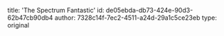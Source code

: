 title: 'The Spectrum Fantastic'
id: de05ebda-db73-424e-90d3-62b47cb90db4
author: 7328c14f-7ec2-4511-a24d-29a1c5ce23eb
type: original
